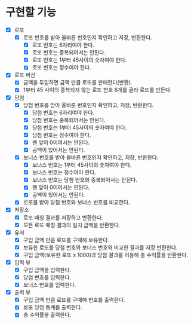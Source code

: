 # 구현할 기능
- [x] 로또
  - [x] 로또 번호를 받아 올바른 번호인지 확인하고 저장, 반환한다.
    - [x] 로또 번호는 6자리여야 한다.
    - [x] 로또 번호는 중복되어서는 안된다.
    - [x] 로또 번호는 1부터 45사이의 숫자여야 한다.
    - [x] 로또 번호는 정수여야 한다. 
- [x] 로또 머신
  - [x] 금액을 투입하면 금액 만큼 로또를 판매한다(반환).
  - [x] 1부터 45 사이의 중복되지 않는 로또 번호 6개를 골라 로또를 만든다. 
- [x] 당첨
  - [x] 당첨 번호를 받아 올바른 번호인지 확인하고, 저장, 반환한다.
    - [x] 당첨 번호는 6자리여야 한다.
    - [x] 당첨 번호는 중복되어서는 안된다.
    - [x] 당첨 번호는 1부터 45사이의 숫자여야 한다.
    - [x] 당첨 번호는 정수여야 한다.
    - [x] 맨 앞이 0이여서는 안된다.
    - [x] 공백이 있어서는 안된다.
  - [x] 보너스 번호를 받아 올바른 번호인지 확인하고, 저장, 반환한다.
    - [x] 보너스 번호는 1부터 45사이의 숫자여야 한다.
    - [x] 보너스 번호는 정수여야 한다.
    - [x] 보너스 번호는 당첨 번호와 중복되어서는 안된다.
    - [x] 맨 앞이 0이여서는 안된다.
    - [x] 공백이 있어서는 안된다.
  - [x] 로또를 받아 당첨 번호와 보너스 번호를 비교한다.
- [x] 저장소
  - [x] 로또 매칭 결과를 저장하고 반환한다.
  - [x] 모든 로또 매칭 결과의 일치 금액을 반환한다.
- [x] 유저
   - [x] 구입 금액 만큼 로또를 구매해 보유한다.
   - [x] 보유한 로또를 당첨 번호와 보너스 번호와 비교한 결과를 저장 반환한다.
   - [x] 구입 금액(보유한 로또 x 1000)과 당첨 결과를 이용해 총 수익률을 반환한다.
- [x] 입력 뷰
  - [x] 구입 금액을 입력한다.
  - [x] 당첨 번호를 입력한다.
  - [x] 보너스 번호를 입력한다.
- [x] 출력 뷰
  - [x] 구입 금액 만큼 로또를 구매해 번호를 출력한다.
  - [x] 로또 당첨 통계를 출력한다.
  - [x] 총 수익률을 출력한다.